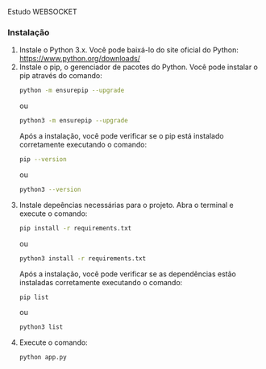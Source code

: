 Estudo WEBSOCKET 

### Instalação
1. Instale o Python 3.x. Você pode baixá-lo do site oficial do Python: https://www.python.org/downloads/
2. Instale o pip, o gerenciador de pacotes do Python. Você pode instalar o pip através do comando:
   ```bash
   python -m ensurepip --upgrade
   ```
   ou
   ```bash
   python3 -m ensurepip --upgrade
   ```
   Após a instalação, você pode verificar se o pip está instalado corretamente executando o comando:
   ```bash
   pip --version
   ```
   ou
   ```bash
   python3 --version
   ```
3. Instale depeências necessárias para o projeto. Abra o terminal e execute o comando:
   ```bash
   pip install -r requirements.txt
   ```
   ou
   ```bash
   python3 install -r requirements.txt
   ```
   Após a instalação, você pode verificar se as dependências estão instaladas corretamente executando o comando:
   ```bash
   pip list
   ```
   ou
   ```bash
   python3 list
   ```
4. Execute o comando:
   ```bash
   python app.py
   ```

